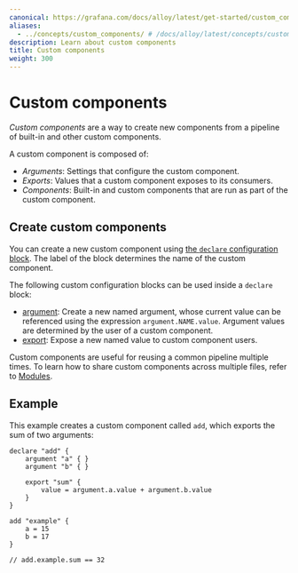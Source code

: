 ```yaml
---
canonical: https://grafana.com/docs/alloy/latest/get-started/custom_components/
aliases:
  - ../concepts/custom_components/ # /docs/alloy/latest/concepts/custom_components/
description: Learn about custom components
title: Custom components
weight: 300
---
```


# Custom components

_Custom components_ are a way to create new components from a pipeline of built-in and other custom components.

A custom component is composed of:

- _Arguments_: Settings that configure the custom component.
- _Exports_: Values that a custom component exposes to its consumers.
- _Components_: Built-in and custom components that are run as part of the custom component.

## Create custom components

You can create a new custom component using [the `declare` configuration block][declare].
The label of the block determines the name of the custom component.

The following custom configuration blocks can be used inside a `declare` block:

- [argument][]: Create a new named argument, whose current value can be referenced using the expression `argument.NAME.value`.
  Argument values are determined by the user of a custom component.
- [export][]: Expose a new named value to custom component users.

Custom components are useful for reusing a common pipeline multiple times.
To learn how to share custom components across multiple files, refer to [Modules][].

## Example

This example creates a custom component called `add`, which exports the sum of two arguments:

```alloy
declare "add" {
    argument "a" { }
    argument "b" { }

    export "sum" {
        value = argument.a.value + argument.b.value
    }
}

add "example" {
    a = 15
    b = 17
}

// add.example.sum == 32
```

[declare]: ../../reference/config-blocks/declare/
[argument]: ../../reference/config-blocks/argument/
[export]: ../../reference/config-blocks/export/
[Modules]: ../modules/
